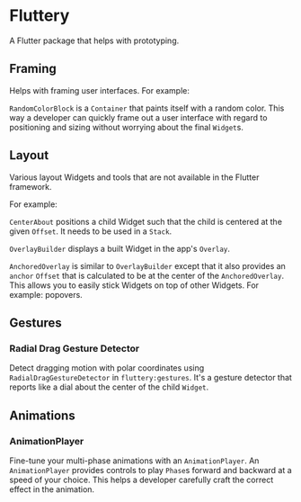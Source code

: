 # Fluttery

A Flutter package that helps with prototyping.

## Framing

Helps with framing user interfaces. For example:

`RandomColorBlock` is a `Container` that paints itself with a random color. This way a developer can quickly frame out a user interface with regard to positioning and sizing without worrying about the final `Widget`s.

## Layout

Various layout Widgets and tools that are not available in the Flutter framework.

For example:

`CenterAbout` positions a child Widget such that the child is centered at the given `Offset`. It needs to be used in a `Stack`.

`OverlayBuilder` displays a built Widget in the app's `Overlay`.

`AnchoredOverlay` is similar to `OverlayBuilder` except that it also provides an `anchor` `Offset` that is calculated to be at the center of the `AnchoredOverlay`. This allows you to easily stick Widgets on top of other Widgets. For example: popovers.

## Gestures

### Radial Drag Gesture Detector

Detect dragging motion with polar coordinates using `RadialDragGestureDetector` in `fluttery:gestures`. It's a gesture detector that reports like a dial about the center of the child `Widget`.

## Animations

### AnimationPlayer

Fine-tune your multi-phase animations with an `AnimationPlayer`.  An `AnimationPlayer` provides controls to play `Phase`s forward and backward at a speed of your choice. This helps a developer carefully craft the correct effect in the animation.